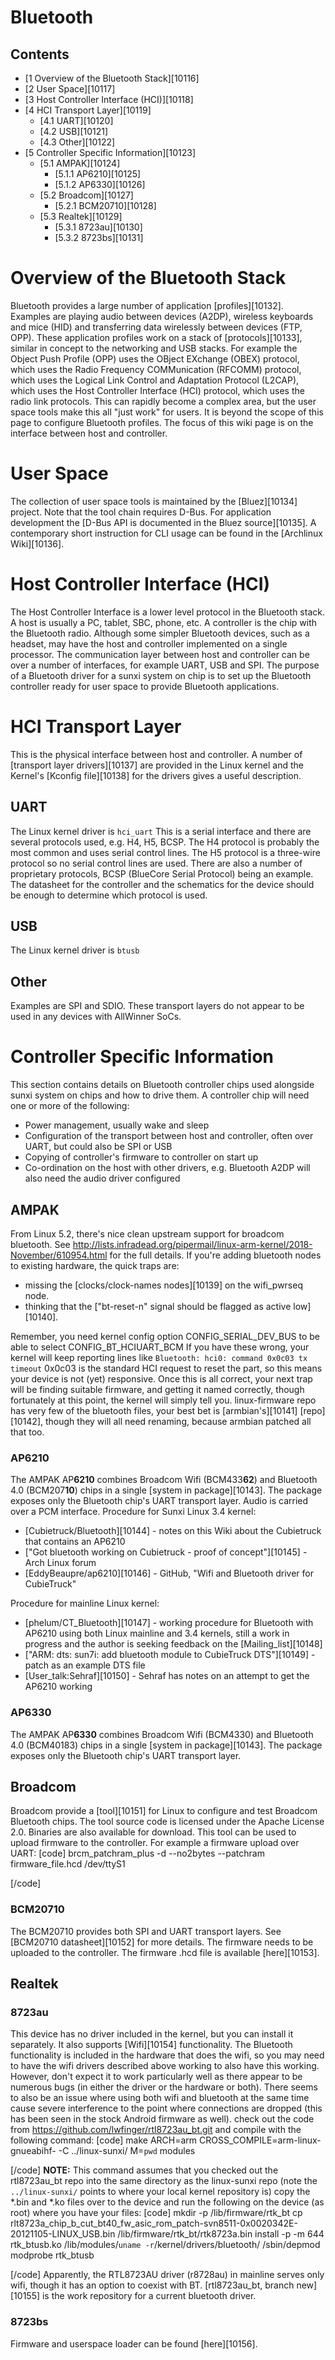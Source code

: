 # Bluetooth
## Contents
  * [1 Overview of the Bluetooth Stack][10116]
  * [2 User Space][10117]
  * [3 Host Controller Interface (HCI)][10118]
  * [4 HCI Transport Layer][10119]
    * [4.1 UART][10120]
    * [4.2 USB][10121]
    * [4.3 Other][10122]
  * [5 Controller Specific Information][10123]
    * [5.1 AMPAK][10124]
      * [5.1.1 AP6210][10125]
      * [5.1.2 AP6330][10126]
    * [5.2 Broadcom][10127]
      * [5.2.1 BCM20710][10128]
    * [5.3 Realtek][10129]
      * [5.3.1 8723au][10130]
      * [5.3.2 8723bs][10131]

# Overview of the Bluetooth Stack
Bluetooth provides a large number of application [profiles][10132]. Examples are playing audio between devices (A2DP), wireless keyboards and mice (HID) and transferring data wirelessly between devices (FTP, OPP). 
These application profiles work on a stack of [protocols][10133], similar in concept to the networking and USB stacks. For example the Object Push Profile (OPP) uses the OBject EXchange (OBEX) protocol, which uses the Radio Frequency COMMunication (RFCOMM) protocol, which uses the Logical Link Control and Adaptation Protocol (L2CAP), which uses the Host Controller Interface (HCI) protocol, which uses the radio link protocols. 
This can rapidly become a complex area, but the user space tools make this all "just work" for users. It is beyond the scope of this page to configure Bluetooth profiles. 
The focus of this wiki page is on the interface between host and controller. 
# User Space
The collection of user space tools is maintained by the [Bluez][10134] project. Note that the tool chain requires D-Bus. For application development the [D-Bus API is documented in the Bluez source][10135]. 
A contemporary short instruction for CLI usage can be found in the [Archlinux Wiki][10136]. 
# Host Controller Interface (HCI)
The Host Controller Interface is a lower level protocol in the Bluetooth stack. A host is usually a PC, tablet, SBC, phone, etc. A controller is the chip with the Bluetooth radio. Although some simpler Bluetooth devices, such as a headset, may have the host and controller implemented on a single processor. 
The communication layer between host and controller can be over a number of interfaces, for example UART, USB and SPI. 
The purpose of a Bluetooth driver for a sunxi system on chip is to set up the Bluetooth controller ready for user space to provide Bluetooth applications. 
# HCI Transport Layer
This is the physical interface between host and controller. A number of [transport layer drivers][10137] are provided in the Linux kernel and the Kernel's [Kconfig file][10138] for the drivers gives a useful description. 
## UART
The Linux kernel driver is `hci_uart`
This is a serial interface and there are several protocols used, e.g. H4, H5, BCSP. The H4 protocol is probably the most common and uses serial control lines. The H5 protocol is a three-wire protocol so no serial control lines are used. There are also a number of proprietary protocols, BCSP (BlueCore Serial Protocol) being an example. 
The datasheet for the controller and the schematics for the device should be enough to determine which protocol is used. 
## USB
The Linux kernel driver is `btusb`
## Other
Examples are SPI and SDIO. These transport layers do not appear to be used in any devices with AllWinner SoCs. 
# Controller Specific Information
This section contains details on Bluetooth controller chips used alongside sunxi system on chips and how to drive them. A controller chip will need one or more of the following: 
  * Power management, usually wake and sleep
  * Configuration of the transport between host and controller, often over UART, but could also be SPI or USB
  * Copying of controller's firmware to controller on start up
  * Co-ordination on the host with other drivers, e.g. Bluetooth A2DP will also need the audio driver configured

## AMPAK
From Linux 5.2, there's nice clean upstream support for broadcom bluetooth. See <http://lists.infradead.org/pipermail/linux-arm-kernel/2018-November/610954.html> for the full details. If you're adding bluetooth nodes to existing hardware, the quick traps are: 
  * missing the [clocks/clock-names nodes][10139] on the wifi_pwrseq node.
  * thinking that the ["bt-reset-n" signal should be flagged as active low][10140].

Remember, you need kernel config option CONFIG_SERIAL_DEV_BUS to be able to select CONFIG_BT_HCIUART_BCM If you have these wrong, your kernel will keep reporting lines like ```Bluetooth: hci0: command 0x0c03 tx timeout``` 0x0c03 is the standard HCI request to reset the part, so this means your device is not (yet) responsive. Once this is all correct, your next trap will be finding suitable firmware, and getting it named correctly, though fortunately at this point, the kernel will simply tell you. linux-firmware repo has very few of the bluetooth files, your best bet is [armbian's][10141] [repo][10142], though they will all need renaming, because armbian patched all that too. 
### AP6210
The AMPAK AP**6210** combines Broadcom Wifi (BCM433**62**) and Bluetooth 4.0 (BCM207**10**) chips in a single [system in package][10143]. The package exposes only the Bluetooth chip's UART transport layer. Audio is carried over a PCM interface. 
Procedure for Sunxi Linux 3.4 kernel: 
  * [Cubietruck/Bluetooth][10144] \- notes on this Wiki about the Cubietruck that contains an AP6210
  * ["Got bluetooth working on Cubietruck - proof of concept"][10145] \- Arch Linux forum
  * [EddyBeaupre/ap6210][10146] \- GitHub, "Wifi and Bluetooth driver for CubieTruck"

Procedure for mainline Linux kernel: 
  * [phelum/CT_Bluetooth][10147] \- working procedure for Bluetooth with AP6210 using both Linux mainline and 3.4 kernels, still a work in progress and the author is seeking feedback on the [Mailing_list][10148]
  * ["ARM: dts: sun7i: add bluetooth module to CubieTruck DTS"][10149] \- patch as an example DTS file
  * [User_talk:Sehraf][10150] \- Sehraf has notes on an attempt to get the AP6210 working

### AP6330
The AMPAK AP**6330** combines Broadcom Wifi (BCM4330) and Bluetooth 4.0 (BCM40183) chips in a single [system in package][10143]. The package exposes only the Bluetooth chip's UART transport layer. 
## Broadcom
Broadcom provide a [tool][10151] for Linux to configure and test Broadcom Bluetooth chips. The tool source code is licensed under the Apache License 2.0. Binaries are also available for download. This tool can be used to upload firmware to the controller. For example a firmware upload over UART: 
[code] 
    brcm_patchram_plus -d --no2bytes --patchram firmware_file.hcd /dev/ttyS1
    
[/code]
### BCM20710
The BCM20710 provides both SPI and UART transport layers. See [BCM20710 datasheet][10152] for more details. 
The firmware needs to be uploaded to the controller. The firmware .hcd file is available [here][10153]. 
## Realtek
### 8723au
This device has no driver included in the kernel, but you can install it separately. It also supports [Wifi][10154] functionality. 
The Bluetooth functionality is included in the hardware that does the wifi, so you may need to have the wifi drivers described above working to also have this working. However, don't expect it to work particularly well as there appear to be numerous bugs (in either the driver or the hardware or both). There seems to also be an issue where using both wifi and bluetooth at the same time cause severe interference to the point where connections are dropped (this has been seen in the stock Android firmware as well). 
check out the code from <https://github.com/lwfinger/rtl8723au_bt.git> and compile with the following command: 
[code] 
    make ARCH=arm CROSS_COMPILE=arm-linux-gnueabihf- -C ../linux-sunxi/ M=`pwd` modules
    
[/code]
**NOTE:** This command assumes that you checked out the rtl8723au_bt repo into the same directory as the linux-sunxi repo (note the `../linux-sunxi/` points to where your local kernel repository is) 
copy the *.bin and *.ko files over to the device and run the following on the device (as root) where you have your files: 
[code] 
    mkdir -p /lib/firmware/rtk_bt
    cp rlt8723a_chip_b_cut_bt40_fw_asic_rom_patch-svn8511-0x0020342E-20121105-LINUX_USB.bin /lib/firmware/rtk_bt/rtk8723a.bin
    install -p -m 644 rtk_btusb.ko /lib/modules/`uname -r`/kernel/drivers/bluetooth/
    /sbin/depmod
    modprobe rtk_btusb
    
[/code]
Apparently, the RTL8723AU driver (r8728au) in mainline serves only wifi, though it has an option to coexist with BT. [rtl8723au_bt, branch new][10155] is the work repository for a current bluetooth driver. 
### 8723bs
Firmware and userspace loader can be found [here][10156].
